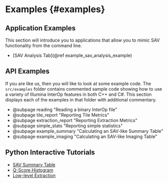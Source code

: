 Examples  {#examples}
=====================

## Application Examples

This section will introduce you to applications that allow you to mimic
SAV functionality from the command line.

  - [SAV Analysis Tab](@ref example_sav_analysis_example)

## API Examples

If you are like us, then you will like to look at some example code. The `src/examples` folder contains commented
sample code showing how to use a variety of Illumina InterOp features in both C++ and C#. This section displays each 
of the examples in that folder with additional commentary.

 - @subpage reading "Reading a binary InterOp file"
 - @subpage tile_report "Reporting Tile Metrics"
 - @subpage extraction_report "Reporting Extraction Metrics"
 - @subpage simple_stats "Reporting simple statistics"
 - @subpage example_summary "Calculating an SAV-like Summary Table"
 - @subpage example_imaging "Calculating an SAV-like Imaging Table"

## Python Interactive Tutorials

 - [SAV Summary Table](https://github.com/Illumina/interop/blob/master/docs/src/Tutorial_01_Intro.ipynb)
 - [Q-Score Histogram](https://github.com/Illumina/interop/blob/master/docs/src/Tutorial_02_Plot_Bar.ipynb)
 - [Low-level Extraction](https://github.com/Illumina/interop/blob/master/docs/src/Tutorial_03_Low_Level.ipynb)